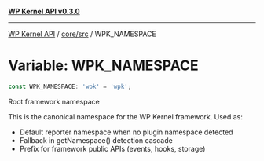 [**WP Kernel API v0.3.0**](../../../README.md)

---

[WP Kernel API](../../../README.md) / [core/src](../README.md) / WPK_NAMESPACE

# Variable: WPK_NAMESPACE

```ts
const WPK_NAMESPACE: 'wpk' = 'wpk';
```

Root framework namespace

This is the canonical namespace for the WP Kernel framework.
Used as:

- Default reporter namespace when no plugin namespace detected
- Fallback in getNamespace() detection cascade
- Prefix for framework public APIs (events, hooks, storage)
